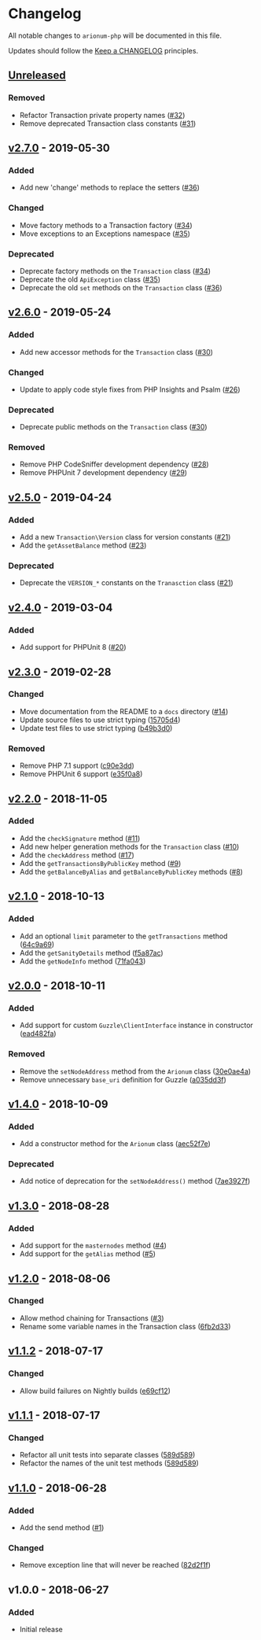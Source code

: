 # Changelog

All notable changes to `arionum-php` will be documented in this file.

Updates should follow the [Keep a CHANGELOG](https://keepachangelog.com) principles.

## [Unreleased]

### Removed
- Refactor Transaction private property names ([#32](https://github.com/pxgamer/arionum-php/pull/32))
- Remove deprecated Transaction class constants ([#31](https://github.com/pxgamer/arionum-php/pull/31))

## [v2.7.0] - 2019-05-30

### Added
- Add new 'change' methods to replace the setters ([#36](https://github.com/pxgamer/arionum-php/pull/36))

### Changed
- Move factory methods to a Transaction factory ([#34](https://github.com/pxgamer/arionum-php/pull/34))
- Move exceptions to an Exceptions namespace ([#35](https://github.com/pxgamer/arionum-php/pull/35))

### Deprecated
- Deprecate factory methods on the `Transaction` class ([#34](https://github.com/pxgamer/arionum-php/pull/34))
- Deprecate the old `ApiException` class ([#35](https://github.com/pxgamer/arionum-php/pull/35))
- Deprecate the old `set` methods on the `Transaction` class ([#36](https://github.com/pxgamer/arionum-php/pull/36))

## [v2.6.0] - 2019-05-24

### Added
- Add new accessor methods for the `Transaction` class ([#30](https://github.com/pxgamer/arionum-php/pull/30))

### Changed
- Update to apply code style fixes from PHP Insights and Psalm ([#26](https://github.com/pxgamer/arionum-php/pull/26))

### Deprecated
- Deprecate public methods on the `Transaction` class ([#30](https://github.com/pxgamer/arionum-php/pull/30))

### Removed
- Remove PHP CodeSniffer development dependency ([#28](https://github.com/pxgamer/arionum-php/pull/28))
- Remove PHPUnit 7 development dependency ([#29](https://github.com/pxgamer/arionum-php/pull/29))

## [v2.5.0] - 2019-04-24

### Added
- Add a new `Transaction\Version` class for version constants ([#21](https://github.com/pxgamer/arionum-php/pull/21))
- Add the `getAssetBalance` method ([#23](https://github.com/pxgamer/arionum-php/pull/23))

### Deprecated
- Deprecate the `VERSION_*` constants on the `Tranasction` class ([#21](https://github.com/pxgamer/arionum-php/pull/21))

## [v2.4.0] - 2019-03-04

### Added
- Add support for PHPUnit 8 ([#20](https://github.com/pxgamer/arionum-php/issues/20))

## [v2.3.0] - 2019-02-28

### Changed
- Move documentation from the README to a `docs` directory ([#14](https://github.com/pxgamer/arionum-php/issues/14))
- Update source files to use strict typing ([15705d4](https://github.com/pxgamer/arionum-php/commit/15705d4c534f97af20812d279f5ddd57ab1dc7f4))
- Update test files to use strict typing ([b49b3d0](https://github.com/pxgamer/arionum-php/commit/b49b3d0fe15b618ce6c3f1595c4066f80f78a4ae))

### Removed
- Remove PHP 7.1 support ([c90e3dd](https://github.com/pxgamer/arionum-php/commit/c90e3ddec32bf830e099a1416f2c5af329247497))
- Remove PHPUnit 6 support ([e35f0a8](https://github.com/pxgamer/arionum-php/commit/e35f0a84d4f415aa46e1722d43bdaf48a09fc6da))

## [v2.2.0] - 2018-11-05

### Added
- Add the `checkSignature` method ([#11](https://github.com/pxgamer/arionum-php/issues/11))
- Add new helper generation methods for the `Transaction` class ([#10](https://github.com/pxgamer/arionum-php/issues/10))
- Add the `checkAddress` method ([#17](https://github.com/pxgamer/arionum-php/issues/17))
- Add the `getTransactionsByPublicKey` method ([#9](https://github.com/pxgamer/arionum-php/issues/9))
- Add the `getBalanceByAlias` and `getBalanceByPublicKey` methods ([#8](https://github.com/pxgamer/arionum-php/issues/8))

## [v2.1.0] - 2018-10-13

### Added
- Add an optional `limit` parameter to the `getTransactions` method ([64c9a69](https://github.com/pxgamer/arionum-php/commit/64c9a694ac5c2b8a1b18f1ace438b0eda28e2990))
- Add the `getSanityDetails` method ([f5a87ac](https://github.com/pxgamer/arionum-php/commit/f5a87acb3efcb57291e619d04bcab3638339fdaf))
- Add the `getNodeInfo` method ([71fa043](https://github.com/pxgamer/arionum-php/commit/71fa043d264fced09236a1352ca0772797a148a6))

## [v2.0.0] - 2018-10-11

### Added
- Add support for custom `Guzzle\ClientInterface` instance in constructor ([ead482fa](https://github.com/pxgamer/arionum-php/commit/ead482faafc4bec6da8aed244911dd7933c456d9))

### Removed
- Remove the `setNodeAddress` method from the `Arionum` class ([30e0ae4a](https://github.com/pxgamer/arionum-php/commit/30e0ae4a2fb13c41f62971bc8b95a86914ad7246))
- Remove unnecessary `base_uri` definition for Guzzle ([a035dd3f](https://github.com/pxgamer/arionum-php/commit/a035dd3f6243b2b9c651f56439d3ab90037c666b))

## [v1.4.0] - 2018-10-09

### Added
- Add a constructor method for the `Arionum` class ([aec52f7e](https://github.com/pxgamer/arionum-php/commit/aec52f7ec5eab75790a83a960354cfa7a40d79fd))

### Deprecated
- Add notice of deprecation for the `setNodeAddress()` method ([7ae3927f](https://github.com/pxgamer/arionum-php/commit/7ae3927fa607adf4eba6d6bee9cb6a470beaf044))

## [v1.3.0] - 2018-08-28

### Added
- Add support for the `masternodes` method ([#4](https://github.com/pxgamer/arionum-php/issues/4))
- Add support for the `getAlias` method ([#5](https://github.com/pxgamer/arionum-php/issues/5))

## [v1.2.0] - 2018-08-06

### Changed
- Allow method chaining for Transactions ([#3](https://github.com/pxgamer/arionum-php/issues/3))
- Rename some variable names in the Transaction class ([6fb2d33](https://github.com/pxgamer/arionum-php/commit/6fb2d33542c74d9daf6d972a0d429986a49b0e22))

## [v1.1.2] - 2018-07-17

### Changed
- Allow build failures on Nightly builds ([e69cf12](https://github.com/pxgamer/arionum-php/commit/e69cf1243c40e8fa6fc0aa80676c4298fcaf2722))

## [v1.1.1] - 2018-07-17

### Changed
- Refactor all unit tests into separate classes ([589d589](https://github.com/pxgamer/arionum-php/commit/589d589ab734ee8243c73e9538248bb9b5b9109d))
- Refactor the names of the unit test methods ([589d589](https://github.com/pxgamer/arionum-php/commit/589d589ab734ee8243c73e9538248bb9b5b9109d))

## [v1.1.0] - 2018-06-28

### Added
- Add the send method ([#1](https://github.com/pxgamer/arionum-php/issues/1))

### Changed
- Remove exception line that will never be reached ([82d2f1f](https://github.com/pxgamer/arionum-php/commit/82d2f1f7ba38d63c288e9931c355d62a5e653a75))

## v1.0.0 - 2018-06-27

### Added
- Initial release

[Unreleased]: https://github.com/pxgamer/arionum-php/compare/master...develop
[v2.7.0]: https://github.com/pxgamer/arionum-php/compare/v2.6.0...v2.7.0
[v2.6.0]: https://github.com/pxgamer/arionum-php/compare/v2.5.0...v2.6.0
[v2.5.0]: https://github.com/pxgamer/arionum-php/compare/v2.4.0...v2.5.0
[v2.4.0]: https://github.com/pxgamer/arionum-php/compare/v2.3.0...v2.4.0
[v2.3.0]: https://github.com/pxgamer/arionum-php/compare/v2.2.0...v2.3.0
[v2.2.0]: https://github.com/pxgamer/arionum-php/compare/v2.1.0...v2.2.0
[v2.1.0]: https://github.com/pxgamer/arionum-php/compare/v2.0.0...v2.1.0
[v2.0.0]: https://github.com/pxgamer/arionum-php/compare/v1.4.0...v2.0.0
[v1.4.0]: https://github.com/pxgamer/arionum-php/compare/v1.3.0...v1.4.0
[v1.3.0]: https://github.com/pxgamer/arionum-php/compare/v1.2.0...v1.3.0
[v1.2.0]: https://github.com/pxgamer/arionum-php/compare/v1.1.2...v1.2.0
[v1.1.2]: https://github.com/pxgamer/arionum-php/compare/v1.1.1...v1.1.2
[v1.1.1]: https://github.com/pxgamer/arionum-php/compare/v1.1.0...v1.1.1
[v1.1.0]: https://github.com/pxgamer/arionum-php/compare/v1.0.0...v1.1.0
